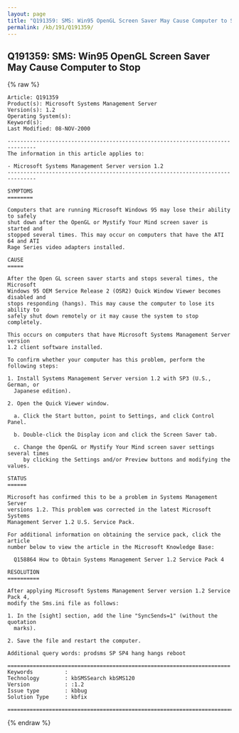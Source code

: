 ```yaml
---
layout: page
title: "Q191359: SMS: Win95 OpenGL Screen Saver May Cause Computer to Stop"
permalink: /kb/191/Q191359/
---
```


## Q191359: SMS: Win95 OpenGL Screen Saver May Cause Computer to Stop

{% raw %}

	Article: Q191359
	Product(s): Microsoft Systems Management Server
	Version(s): 1.2
	Operating System(s): 
	Keyword(s): 
	Last Modified: 08-NOV-2000
	
	-------------------------------------------------------------------------------
	The information in this article applies to:
	
	- Microsoft Systems Management Server version 1.2 
	-------------------------------------------------------------------------------
	
	SYMPTOMS
	========
	
	Computers that are running Microsoft Windows 95 may lose their ability to safely
	shut down after the OpenGL or Mystify Your Mind screen saver is started and
	stopped several times. This may occur on computers that have the ATI 64 and ATI
	Rage Series video adapters installed.
	
	CAUSE
	=====
	
	After the Open GL screen saver starts and stops several times, the Microsoft
	Windows 95 OEM Service Release 2 (OSR2) Quick Window Viewer becomes disabled and
	stops responding (hangs). This may cause the computer to lose its ability to
	safely shut down remotely or it may cause the system to stop completely.
	
	This occurs on computers that have Microsoft Systems Management Server version
	1.2 client software installed.
	
	To confirm whether your computer has this problem, perform the following steps:
	
	1. Install Systems Management Server version 1.2 with SP3 (U.S., German, or
	  Japanese edition).
	
	2. Open the Quick Viewer window.
	
	  a. Click the Start button, point to Settings, and click Control Panel.
	
	  b. Double-click the Display icon and click the Screen Saver tab.
	
	  c. Change the OpenGL or Mystify Your Mind screen saver settings several times
	     by clicking the Settings and/or Preview buttons and modifying the values.
	
	STATUS
	======
	
	Microsoft has confirmed this to be a problem in Systems Management Server
	versions 1.2. This problem was corrected in the latest Microsoft Systems
	Management Server 1.2 U.S. Service Pack.
	
	For additional information on obtaining the service pack, click the article
	number below to view the article in the Microsoft Knowledge Base:
	
	  Q158864 How to Obtain Systems Management Server 1.2 Service Pack 4
	
	RESOLUTION
	==========
	
	After applying Microsoft Systems Management Server version 1.2 Service Pack 4,
	modify the Sms.ini file as follows:
	
	1. In the [sight] section, add the line "SyncSends=1" (without the quotation
	  marks).
	
	2. Save the file and restart the computer.
	
	Additional query words: prodsms SP SP4 hang hangs reboot
	
	======================================================================
	Keywords          :  
	Technology        : kbSMSSearch kbSMS120
	Version           : :1.2
	Issue type        : kbbug
	Solution Type     : kbfix
	
	=============================================================================
	

{% endraw %}
